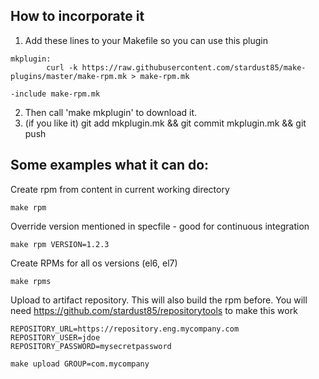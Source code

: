 How to incorporate it
---------------------

1. Add these lines to your Makefile so you can use this plugin
```
mkplugin:
        curl -k https://raw.githubusercontent.com/stardust85/make-plugins/master/make-rpm.mk > make-rpm.mk

-include make-rpm.mk
```

2. Then call 'make mkplugin' to download it.
3. (if you like it) git add mkplugin.mk && git commit mkplugin.mk && git push 


Some examples what it can do:
-----------------------------

Create rpm from content in current working directory
```
make rpm
```

Override version mentioned in specfile - good for continuous integration
```
make rpm VERSION=1.2.3
```

Create RPMs for all os versions (el6, el7)
```
make rpms
```

Upload to artifact repository. This will also build the rpm before.
You will need https://github.com/stardust85/repositorytools to make this work
```
REPOSITORY_URL=https://repository.eng.mycompany.com
REPOSITORY_USER=jdoe
REPOSITORY_PASSWORD=mysecretpassword

make upload GROUP=com.mycompany
```

